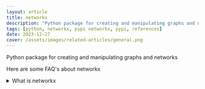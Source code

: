 ```yaml
---
layout: article
title: networkx
description: "Python package for creating and manipulating graphs and networks"
tags: [python, networkx, pypi networkx, pypi, references]
date: 2023-12-27
cover: /assets/images/related-articles/general.png
---
```


Python package for creating and manipulating graphs and networks

Here are some FAQ's about networkx
<details>
<summary>What is networkx</summary>
Python package for creating and manipulating graphs and networks
</details>
